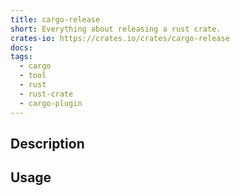 ```yaml
---
title: cargo-release
short: Everything about releasing a rust crate.
crates-io: https://crates.io/crates/cargo-release
docs: 
tags:
  - cargo
  - tool
  - rust
  - rust-crate
  - cargo-plugin
---
```



## Description

## Usage